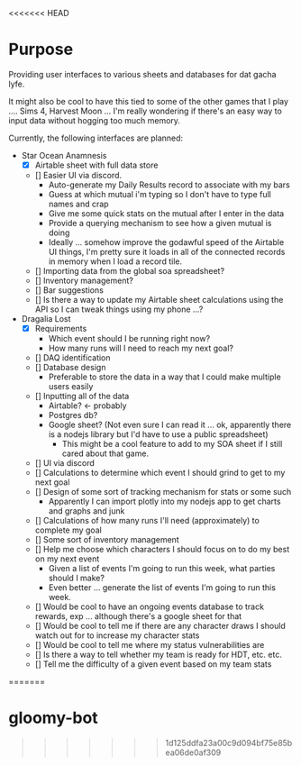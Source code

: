 <<<<<<< HEAD
# Purpose

Providing user interfaces to various sheets and databases for dat gacha lyfe.

It might also be cool to have this tied to some of the other games that I play .... Sims 4, Harvest Moon ... I'm really wondering if there's an easy way to input data without hogging too much memory.

Currently, the following interfaces are planned:

* Star Ocean Anamnesis
  * [x] Airtable sheet with full data store
  * [] Easier UI via discord.
    * Auto-generate my Daily Results record to associate with my bars
    * Guess at which mutual i'm typing so I don't have to type full names and crap
    * Give me some quick stats on the mutual after I enter in the data
    * Provide a querying mechanism to see how a given mutual is doing
    * Ideally ... somehow improve the godawful speed of the Airtable UI things, I'm pretty sure it loads in all of the connected records in memory when I load a record tile.
  * [] Importing data from the global soa spreadsheet?
  * [] Inventory management?
  * [] Bar suggestions
  * [] Is there a way to update my Airtable sheet calculations using the API so I can tweak things using my phone ...?
* Dragalia Lost
  * [x] Requirements
    * Which event should I be running right now?
    * How many runs will I need to reach my next goal?
  * [] DAQ identification
  * [] Database design
    * Preferable to store the data in a way that I could make multiple users easily
  * [] Inputting all of the data
    * Airtable? <- probably
    * Postgres db?
    * Google sheet? (Not even sure I can read it ... ok, apparently there is a nodejs library but I'd have to use a public spreadsheet)
      * This might be a cool feature to add to my SOA sheet if I still cared about that game.
  * [] UI via discord
  * [] Calculations to determine which event I should grind to get to my next goal
  * [] Design of some sort of tracking mechanism for stats or some such
    * Apparently I can import plotly into my nodejs app to get charts and graphs and junk
  * [] Calculations of how many runs I'll need (approximately) to complete my goal
  * [] Some sort of inventory management
  * [] Help me choose which characters I should focus on to do my best on my next event
    * Given a list of events I'm going to run this week, what parties should I make?
    * Even better ... generate the list of events I'm going to run this week.
  * [] Would be cool to have an ongoing events database to track rewards, exp ... although there's a google sheet for that
  * [] Would be cool to tell me if there are any character draws I should watch out for to increase my character stats
  * [] Would be cool to tell me where my status vulnerabilities are
  * [] Is there a way to tell whether my team is ready for HDT, etc. etc.
  * [] Tell me the difficulty of a given event based on my team stats
  
=======
# gloomy-bot
>>>>>>> 1d125ddfa23a00c9d094bf75e85bea06de0af309
